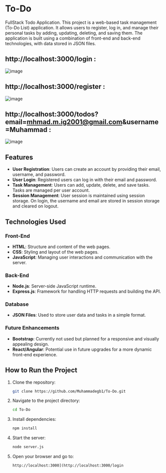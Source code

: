 # To-Do
FullStack Todo Application.
This project is a web-based task management (To-Do List) application. It allows users to register, log in, and manage their personal tasks by adding, updating, deleting, and saving them. The application is built using a combination of front-end and back-end technologies, with data stored in JSON files.

## http://localhost:3000/login :

![image](https://github.com/user-attachments/assets/ef35037a-5efb-4e37-baea-e11f376addac)

## http://localhost:3000/register :

![image](https://github.com/user-attachments/assets/53fe55d6-11b8-4f31-a245-4c527bd5dbac)

## http://localhost:3000/todos?email=mhmad.m.ig2001@gmail.com&username=Muhammad :

![image](https://github.com/user-attachments/assets/fd2ad212-8cf1-4ca9-9a1c-726b12477c53)

## Features

- **User Registration**: Users can create an account by providing their email, username, and password.
- **User Login**: Registered users can log in with their email and password.
- **Task Management**: Users can add, update, delete, and save tasks. Tasks are managed per user account.
- **Session Management**: User session is maintained using session storage. On login, the username and email are stored in session storage and cleared on logout.

## Technologies Used

### Front-End
- **HTML**: Structure and content of the web pages.
- **CSS**: Styling and layout of the web pages.
- **JavaScript**: Managing user interactions and communication with the server.

### Back-End
- **Node.js**: Server-side JavaScript runtime.
- **Express.js**: Framework for handling HTTP requests and building the API.

### Database
- **JSON Files**: Used to store user data and tasks in a simple format.

### Future Enhancements
- **Bootstrap**: Currently not used but planned for a responsive and visually appealing design.
- **React/Angular**: Potential use in future upgrades for a more dynamic front-end experience.


## How to Run the Project

1. Clone the repository:
    ```bash
    git clone https://github.com/Muhammadegb1/To-Do.git
    ```

2. Navigate to the project directory:
    ```bash
    cd To-Do
    ```

3. Install dependencies:
    ```bash
    npm install
    ```

4. Start the server:
    ```bash
    node server.js
    ```

5. Open your browser and go to:
    ```
    http://localhost:3000](http://localhost:3000/login 
    ```

